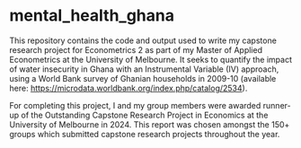 # mental_health_ghana

This repository contains the code and output used to write my capstone research project for Econometrics 2 as part of my Master of Applied Econometrics at the University of Melbourne. It seeks to quantify the impact of water insecurity in Ghana with an Instrumental Variable (IV) approach, using a World Bank survey of Ghanian households in 2009-10 (available here: https://microdata.worldbank.org/index.php/catalog/2534).

For completing this project, I and my group members were awarded runner-up of the Outstanding Capstone Research Project in Economics at the University of Melbourne in 2024. This report was chosen amongst the 150+ groups which submitted capstone research projects throughout the year.
